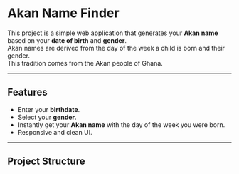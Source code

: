 # Akan Name Finder

This project is a simple web application that generates your **Akan name** based on your **date of birth** and **gender**.  
Akan names are derived from the day of the week a child is born and their gender.  
This tradition comes from the Akan people of Ghana.

---

## Features
- Enter your **birthdate**.
- Select your **gender**.
- Instantly get your **Akan name** with the day of the week you were born.
- Responsive and clean UI.

---

##  Project Structure
